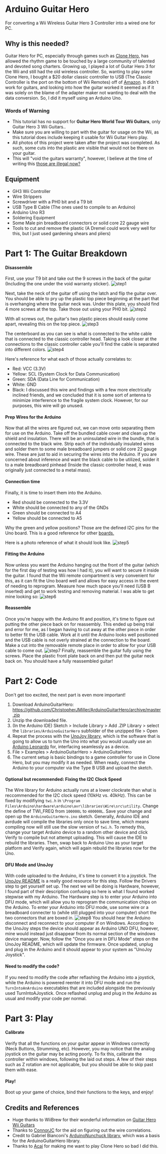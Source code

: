 # Arduino Guitar Hero
For converting a Wii Wireless Guitar Hero 3 Controller into a wired one for PC.

## Why is this needed?
Guitar Hero for PC, especially through games such as [Clone Hero](http://clonehero.net/), has allowed the rhythm game to be touched by a large community of talented and devoted song charters. Growing up, I played a lot of Guitar Hero 3 for the Wii and still had the old wireless controller. So, wanting to play some Clone Hero, I bought a $20 dollar classic controller to USB (The Classic Controller is the port on the bottom of Wii Remotes) off of [Amazon](https://www.amazon.com/Mayflash-Wii-Classic-Controller-Adapter/dp/B07BN49ZFR). It didn't work for guitars, and looking into how the guitar worked it seemed as if it was solely on the blame of the adapter maker not wanting to deal with the data conversion. So, I did it myself using an Arduino Uno.

### Words of Warning
- This tutorial has no support for **Guitar Hero World Tour Wii Guitars**, only Guitar Hero 3 Wii Guitars..
- Make sure you are willing to part with the guitar for usage on the Wii, as this tutorial does include keeping it usable for Wii Guitar Hero play.
- All photos of this project were taken after the project was completed. As such, some cuts into the plastic are visible that would not be there on your guitar.
- This will "void the guitars warranty", however, I believe at the time of writing this [those are illegal now?](https://www.npr.org/sections/thetwo-way/2018/04/11/601582169/warranty-void-if-removed-as-it-turns-out-feds-say-those-warnings-are-illegal)

## Equipment
- GH3 Wii Controller
- Wire Strippers
- Screwdriver with a PH0 bit and a T9 bit
- USB Type B Cable (The ones used to compile to an Arduino)
- Arduino Uno R3
- Soldering Equipment
- Some Male pin breadboard connectors or solid core 22 gauge wire
- Tools to cut and remove the plastic (A Dremel could work very well for this, but I just used gardening shears and pliers)

# Part 1: The Guitar Breakdown

#### Disassemble
First, use your T9 bit and take out the 9 screws in the back of the guitar (Including the one under the void warranty sticker).
![step1](https://i.imgur.com/vW0tMFV.jpg)

Next, take the neck of the guitar off using the latch and flip the guitar over. You should be able to pry up the plastic top piece beginning at the part that is overhanging where the guitar neck was. Under this plate, you should find 4 more screws at the top. Take those out using your PH0 bit.
![step2](https://i.imgur.com/6obJDri.jpg)

With all screws out, the guitar's two plastic pieces should easily come apart, revealing this on the top piece.
![step3](https://i.imgur.com/aVzCmqz.jpg)

The centerboard as you can see is what is connected to the white cable that is connected to the classic controller head. Taking a look closer at the connections to the classic controller cable you'll find the cable is separated into different colors.
![step4](https://i.imgur.com/R4gHC8w.jpg)

Here's reference for what each of those actually correlates to:
- Red: VCC (3.3V)
- Yellow: SCL (System Clock for Data Communication)
- Green: SDA (Data Line for Communication)
- White: GND
- Black: I discussed this wire and findings with a few more electrically inclined friends, and we concluded that it is some sort of antenna to minimize interference to the fragile system clock. However, for our purposes, this wire will go unused.

#### Prep Wires for the Arduino
Now that all the wires are figured out, we can move onto separating them for use on the Arduino. Take off the bundled cable cover and clean up the shield and insulation. There will be an uninsulated wire in the bundle, that is connected to the black wire. Strip each of the individually insulated wires and solder them to some male breadboard jumpers or solid core 22 gauge wire. These are just to aid in securing the wires into the Arduino. If you are concerned about inference and want the black cable to be utilized, solder it to a male breadboard pinhead (Inside the classic controller head, it was originally just connected to a metal mass).

#### Connection time
Finally, it is time to insert them into the Arduino.
- Red should be connected to the 3.3V
- White should be connected to any of the GNDs
- Green should be connected to A4
- Yellow should be connected to A5

Why the green and yellow positions? Those are the defined I2C pins for the Uno board. This is a good reference for other [boards.](https://www.arduino.cc/en/Reference/Wire)

Here is a photo reference of what it should look like.
![step5](https://i.imgur.com/i2WcJ2i.jpg)

#### Fitting the Arduino
Now unless you want the Arduino hanging out the front of the guitar (which for the first day of testing was how I had it), you will want to secure it inside the guitar. I found that the Wii remote compartment is very convenient for this, as it can fit the Uno board well and allows for easy access in the event of needing to reprogram. Measure how much space you'll need (USB B inserted) and get to work testing and removing material. I was able to get mine looking so:
![step6](https://i.imgur.com/UPS6upZ.jpg)

#### Reassemble
Once you're happy with the Arduino fit and position, it's time to figure out putting the other piece back on for reassembly. This ended up being trial and error for me, as I began having to cut away at the other piece in order to better fit the USB cable. Work at it until the Arduino looks well positioned and the USB cable is not overly strained at the connection to the board. Make a cut into the removable remote place in order to allow for your USB cable to come out.
![step7](https://i.imgur.com/SAKjnhH.jpg)
Finally, reassemble the guitar fully using the screws. Place the plastic front plate back on and then put the guitar neck back on. You should have a fully reassembled guitar!

# Part 2: Code
Don't get too excited, the next part is even more important!
1. Download ArduinoGuitarHero: https://github.com/ChristopherJMiller/ArduinoGuitarHero/archive/master.zip
2. Unzip the downloaded file.
3. (In the Arduino IDE) Sketch > Include Library > Add .ZIP Library > select the `libraries/ArduinoGuitarHero` subfolder of the unzipped file > Open
4. Repeat the process with the [UnoJoy library](https://github.com/AlanChatham/UnoJoy), which is the software that is going to allow us to turn the Uno into what you would usually use an [Arduino Leonardo](https://store.arduino.cc/usa/arduino-leonardo-with-headers) for, interfacing seamlessly as a device.
5. File > Examples > ArduinoGuitarHero > ArduinoGuitarHero
6. The current setup is basic bindings to a game controller for use in Clone Hero, but you may modify it as needed. When ready, connect the Arduino to your computer via the Type B USB and upload the sketch.

#### Optional but recommended: Fixing the I2C Clock Speed
The Wire library for Arduino actually runs at a lower clockrate than what is reccommended for the I2C clock speed (10kHz vs. 40kHz). This can be fixed by modifiying `twi.h` in `\Program Files\Arduino\hardware\arduino\avr\libraries\Wire\src\utility`. Change the define of TWI_FREQ from `100000L` to `400000L`. Save your change and open up the `ArduinoGuitarHero.ino` sketch. Generally, Arduino IDE and avrdude will compile the libraries only once to save time, which means compiling now will still use the slow version of `twi.h`. To remedy this, change your target Arduino device to a random other device and click Verify to compile but not attempt uploading. This will cause the IDE to rebuild the libraries. Then, swap back to Arduino Uno as your target platform and Verify again, which will again rebuild the libraries now for the Uno.

#### DFU Mode and UnoJoy
With code uploaded to the Arduino, it's time to convert it to a joystick. The [UnoJoy README](https://github.com/AlanChatham/UnoJoy) is a really good resource for this step. Follow the Drivers step to get yourself set up. The next we will be doing is Hardware, however, I found part of their description confusing so here is what I found worked stepwise with my Arduino. The Hardware step is to enter your Arduino into DFU mode, which will allow you to reprogram the communication chips on the Arduino. To enter your Arduino into DFU mode, use some wire or a breadboard connecter to (while still plugged into your computer) short the two connectors that are boxed in.
![step8](https://i.imgur.com/erqv4xd.jpg)
You should hear the Arduino disconnect and reconnect to your computer if on Windows. According to the UnoJoy steps the device should appear as Arduino UNO DFU, however, mine would instead just disappear from its normal section of the windows device manager. Now, follow the "Once you are in DFU Mode" steps on the UnoJoy README, which will update the firmware. Once updated, unplug and plug in the Arduino and it should appear to your system as "UnoJoy Joystick".

#### Need to modify the code?
If you need to modify the code after reflashing the Arduino into a joystick, while the Arduino is powered reenter it into DFU mode and run the `TurnIntoAnArduino` executables that are included alongside the previously used TurnIntoAJoystick. Once reflashed unplug and plug in the Arduino as usual and modify your code per normal.

# Part 3: Play

#### Calibrate
Verify that all the functions on your guitar appear in Windows correctly (Neck Buttons, Strumming, etc). However, you may notice that the analog joystick on the guitar may be acting poorly. To fix this, calibrate the controller within windows, following the laid out steps. A few of their steps such as Z rotation are not applicable, but you should be able to skip past them with ease.

#### Play!
Boot up your game of choice, bind their functions to the keys, and enjoy!

## Credits and References
- Huge thanks to WiiBrew for their wonderful information on [Guitar Hero Wii Guitars](http://wiibrew.org/wiki/Wiimote/Extension_Controllers/Guitar_Hero_(Wii)_Guitars)
- Thanks to [ConnorJC](https://github.com/ccatlett2000) for the aid on figuring out the wire correlations.
- Credit to Gabriel Bianconi's [ArduinoNunchuck library](https://github.com/GabrielBianconi/arduino-nunchuk), which was a basis for the ArduinoGuitarHero library.
- Thanks to [Acai](https://www.twitch.tv/acai) for making me want to play Clone Hero so bad I did this.
